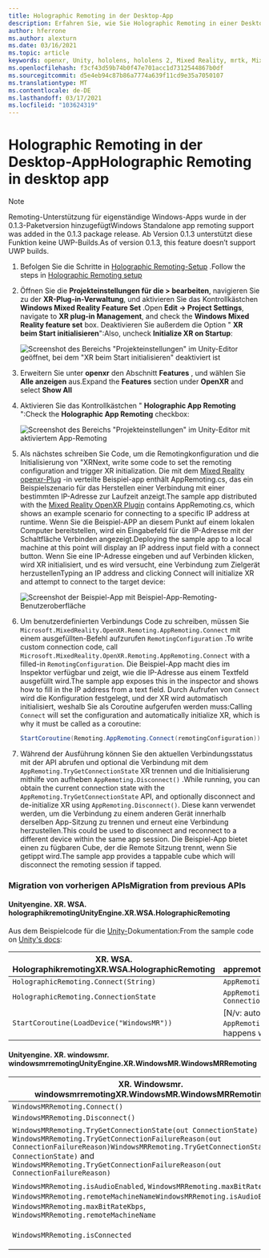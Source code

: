 ```yaml
---
title: Holographic Remoting in der Desktop-App
description: Erfahren Sie, wie Sie Holographic Remoting in einer Desktop-App mit openxr verwenden können.
author: hferrone
ms.author: alexturn
ms.date: 03/16/2021
ms.topic: article
keywords: openxr, Unity, hololens, hololens 2, Mixed Reality, mrtk, Mixed Reality Toolkit, Augmented Reality, Virtual Reality, Mixed Reality-Headsets, erlernen, Tutorial, Getting Started, Holographic Remoting, Desktop
ms.openlocfilehash: f3cf43d59b74b0f47e701acc1d7312544867b0df
ms.sourcegitcommit: d5e4eb94c87b86a7774a639f11cd9e35a7050107
ms.translationtype: MT
ms.contentlocale: de-DE
ms.lasthandoff: 03/17/2021
ms.locfileid: "103624319"
---
```

# <a name="holographic-remoting-in-desktop-app"></a><span data-ttu-id="06ae1-104">Holographic Remoting in der Desktop-App</span><span class="sxs-lookup"><span data-stu-id="06ae1-104">Holographic Remoting in desktop app</span></span>

> [!NOTE]
> <span data-ttu-id="06ae1-105">Remoting-Unterstützung für eigenständige Windows-Apps wurde in der 0.1.3-Paketversion hinzugefügt</span><span class="sxs-lookup"><span data-stu-id="06ae1-105">Windows Standalone app remoting support was added in the 0.1.3 package release.</span></span>
> <span data-ttu-id="06ae1-106">Ab Version 0.1.3 unterstützt diese Funktion keine UWP-Builds.</span><span class="sxs-lookup"><span data-stu-id="06ae1-106">As of version 0.1.3, this feature doesn’t support UWP builds.</span></span>

1. <span data-ttu-id="06ae1-107">Befolgen Sie die Schritte in [Holographic Remoting-Setup](openxr-supported-features.md#holographic-remoting-setup) .</span><span class="sxs-lookup"><span data-stu-id="06ae1-107">Follow the steps in [Holographic Remoting setup](openxr-supported-features.md#holographic-remoting-setup)</span></span>
2. <span data-ttu-id="06ae1-108">Öffnen Sie die **Projekteinstellungen für die > bearbeiten**, navigieren Sie zu der **XR-Plug-in-Verwaltung**, und aktivieren Sie das Kontrollkästchen **Windows Mixed Reality Feature Set** .</span><span class="sxs-lookup"><span data-stu-id="06ae1-108">Open **Edit -> Project Settings**, navigate to **XR plug-in Management**, and check the **Windows Mixed Reality feature set** box.</span></span> <span data-ttu-id="06ae1-109">Deaktivieren Sie außerdem die Option " **XR beim Start initialisieren**":</span><span class="sxs-lookup"><span data-stu-id="06ae1-109">Also, uncheck **Initialize XR on Startup**:</span></span>

    ![Screenshot des Bereichs "Projekteinstellungen" im Unity-Editor geöffnet, bei dem "XR beim Start initialisieren" deaktiviert ist](images/openxr-features-img-02-app.png)

3. <span data-ttu-id="06ae1-111">Erweitern Sie unter **openxr** den Abschnitt **Features** , und wählen Sie **Alle anzeigen** aus.</span><span class="sxs-lookup"><span data-stu-id="06ae1-111">Expand the **Features** section under **OpenXR** and select **Show All**</span></span>
4. <span data-ttu-id="06ae1-112">Aktivieren Sie das Kontrollkästchen " **Holographic App Remoting** ":</span><span class="sxs-lookup"><span data-stu-id="06ae1-112">Check the **Holographic App Remoting** checkbox:</span></span>

    ![Screenshot des Bereichs "Projekteinstellungen" im Unity-Editor mit aktiviertem App-Remoting](images/openxr-features-img-03-app.png)

5. <span data-ttu-id="06ae1-114">Als nächstes schreiben Sie Code, um die Remotingkonfiguration und die Initialisierung von "XR</span><span class="sxs-lookup"><span data-stu-id="06ae1-114">Next, write some code to set the remoting configuration and trigger XR initialization.</span></span> <span data-ttu-id="06ae1-115">Die mit dem [Mixed Reality openxr-Plug](openxr-getting-started.md#hololens-2-samples) -in verteilte Beispiel-app enthält AppRemoting.cs, das ein Beispielszenario für das Herstellen einer Verbindung mit einer bestimmten IP-Adresse zur Laufzeit anzeigt.</span><span class="sxs-lookup"><span data-stu-id="06ae1-115">The sample app distributed with the [Mixed Reality OpenXR Plugin](openxr-getting-started.md#hololens-2-samples) contains AppRemoting.cs, which shows an example scenario for connecting to a specific IP address at runtime.</span></span> <span data-ttu-id="06ae1-116">Wenn Sie die Beispiel-APP an diesem Punkt auf einem lokalen Computer bereitstellen, wird ein Eingabefeld für die IP-Adresse mit der Schaltfläche Verbinden angezeigt.</span><span class="sxs-lookup"><span data-stu-id="06ae1-116">Deploying the sample app to a local machine at this point will display an IP address input field with a connect button.</span></span> <span data-ttu-id="06ae1-117">Wenn Sie eine IP-Adresse eingeben und auf Verbinden klicken, wird XR initialisiert, und es wird versucht, eine Verbindung zum Zielgerät herzustellen</span><span class="sxs-lookup"><span data-stu-id="06ae1-117">Typing an IP address and clicking Connect will initialize XR and attempt to connect to the target device:</span></span>

    ![Screenshot der Beispiel-App mit Beispiel-App-Remoting-Benutzeroberfläche](images/openxr-sample-app-remoting.png)

6. <span data-ttu-id="06ae1-119">Um benutzerdefinierten Verbindungs Code zu schreiben, müssen Sie `Microsoft.MixedReality.OpenXR.Remoting.AppRemoting.Connect` mit einem ausgefüllten-Befehl aufzurufen `RemotingConfiguration` .</span><span class="sxs-lookup"><span data-stu-id="06ae1-119">To write custom connection code, call `Microsoft.MixedReality.OpenXR.Remoting.AppRemoting.Connect` with a filled-in `RemotingConfiguration`.</span></span> <span data-ttu-id="06ae1-120">Die Beispiel-App macht dies im Inspektor verfügbar und zeigt, wie die IP-Adresse aus einem Textfeld ausgefüllt wird.</span><span class="sxs-lookup"><span data-stu-id="06ae1-120">The sample app exposes this in the inspector and shows how to fill in the IP address from a text field.</span></span> <span data-ttu-id="06ae1-121">Durch Aufrufen von `Connect` wird die Konfiguration festgelegt, und der XR wird automatisch initialisiert, weshalb Sie als Coroutine aufgerufen werden muss:</span><span class="sxs-lookup"><span data-stu-id="06ae1-121">Calling `Connect` will set the configuration and automatically initialize XR, which is why it must be called as a coroutine:</span></span>

    ``` cs
    StartCoroutine(Remoting.AppRemoting.Connect(remotingConfiguration));
    ```

7. <span data-ttu-id="06ae1-122">Während der Ausführung können Sie den aktuellen Verbindungsstatus mit der API abrufen und optional die Verbindung mit dem `AppRemoting.TryGetConnectionState` XR trennen und die Initialisierung mithilfe von aufheben `AppRemoting.Disconnect()` .</span><span class="sxs-lookup"><span data-stu-id="06ae1-122">While running, you can obtain the current connection state with the `AppRemoting.TryGetConnectionState` API, and optionally disconnect and de-initialize XR using `AppRemoting.Disconnect()`.</span></span> <span data-ttu-id="06ae1-123">Diese kann verwendet werden, um die Verbindung zu einem anderen Gerät innerhalb derselben App-Sitzung zu trennen und erneut eine Verbindung herzustellen.</span><span class="sxs-lookup"><span data-stu-id="06ae1-123">This could be used to disconnect and reconnect to a different device within the same app session.</span></span> <span data-ttu-id="06ae1-124">Die Beispiel-App bietet einen zu fügbaren Cube, der die Remote Sitzung trennt, wenn Sie getippt wird.</span><span class="sxs-lookup"><span data-stu-id="06ae1-124">The sample app provides a tappable cube which will disconnect the remoting session if tapped.</span></span>

### <a name="migration-from-previous-apis"></a><span data-ttu-id="06ae1-125">Migration von vorherigen APIs</span><span class="sxs-lookup"><span data-stu-id="06ae1-125">Migration from previous APIs</span></span>

#### <a name="unityenginexrwsaholographicremoting"></a><span data-ttu-id="06ae1-126">Unityengine. XR. WSA. holographikremoting</span><span class="sxs-lookup"><span data-stu-id="06ae1-126">UnityEngine.XR.WSA.HolographicRemoting</span></span>

<span data-ttu-id="06ae1-127">Aus dem Beispielcode für die [Unity-](https://docs.unity3d.com/2018.4/Documentation/ScriptReference/XR.WSA.HolographicRemoting.html)Dokumentation:</span><span class="sxs-lookup"><span data-stu-id="06ae1-127">From the sample code on [Unity's docs](https://docs.unity3d.com/2018.4/Documentation/ScriptReference/XR.WSA.HolographicRemoting.html):</span></span>

| <span data-ttu-id="06ae1-128">XR. WSA. Holographikremoting</span><span class="sxs-lookup"><span data-stu-id="06ae1-128">XR.WSA.HolographicRemoting</span></span> | <span data-ttu-id="06ae1-129">Openxr. Remoting. appremoting</span><span class="sxs-lookup"><span data-stu-id="06ae1-129">OpenXR.Remoting.AppRemoting</span></span> |
| ---- | ---- |
| `HolographicRemoting.Connect(String)` | `AppRemoting.Connect(RemotingConfiguration)` |
| `HolographicRemoting.ConnectionState` | `AppRemoting.TryGetConnectionState(out ConnectionState, out DisconnectReason)`|
| `StartCoroutine(LoadDevice("WindowsMR"))`| <span data-ttu-id="06ae1-130">[N/v: automatisch beim Aufrufen von `AppRemoting.Connect` ]</span><span class="sxs-lookup"><span data-stu-id="06ae1-130">[N/A: Automatically happens when calling `AppRemoting.Connect`]</span></span>  |

#### <a name="unityenginexrwindowsmrwindowsmrremoting"></a><span data-ttu-id="06ae1-131">Unityengine. XR. windowsmr. windowsmrremoting</span><span class="sxs-lookup"><span data-stu-id="06ae1-131">UnityEngine.XR.WindowsMR.WindowsMRRemoting</span></span>

| <span data-ttu-id="06ae1-132">XR. Windowsmr. windowsmrremoting</span><span class="sxs-lookup"><span data-stu-id="06ae1-132">XR.WindowsMR.WindowsMRRemoting</span></span> | <span data-ttu-id="06ae1-133">Openxr. Remoting. appremoting</span><span class="sxs-lookup"><span data-stu-id="06ae1-133">OpenXR.Remoting.AppRemoting</span></span> |
| ---- | ---- |
| `WindowsMRRemoting.Connect()` | `AppRemoting.Connect(RemotingConfiguration)` |
| `WindowsMRRemoting.Disconnect()` | `AppRemoting.Disconnect()` |
| <span data-ttu-id="06ae1-134">`WindowsMRRemoting.TryGetConnectionState(out ConnectionState)` und `WindowsMRRemoting.TryGetConnectionFailureReason(out ConnectionFailureReason)`</span><span class="sxs-lookup"><span data-stu-id="06ae1-134">`WindowsMRRemoting.TryGetConnectionState(out ConnectionState)` and `WindowsMRRemoting.TryGetConnectionFailureReason(out ConnectionFailureReason)`</span></span>| `AppRemoting.TryGetConnectionState(out ConnectionState, out DisconnectReason)`|
| <span data-ttu-id="06ae1-135">`WindowsMRRemoting.isAudioEnabled`, `WindowsMRRemoting.maxBitRateKbps`, `WindowsMRRemoting.remoteMachineName`</span><span class="sxs-lookup"><span data-stu-id="06ae1-135">`WindowsMRRemoting.isAudioEnabled`, `WindowsMRRemoting.maxBitRateKbps`, `WindowsMRRemoting.remoteMachineName`</span></span> | <span data-ttu-id="06ae1-136">An `AppRemoting.Connect` über die Struktur übermittelt `RemotingConfiguration`</span><span class="sxs-lookup"><span data-stu-id="06ae1-136">Passed into `AppRemoting.Connect` via the `RemotingConfiguration` struct</span></span> |
| `WindowsMRRemoting.isConnected` | `AppRemoting.TryGetConnectionState(out ConnectionState state, out _) && state == ConnectionState.Connected`